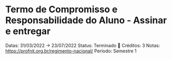 # Termo de Compromisso e Responsabilidade do Aluno - Assinar e entregar

Datas: 31/03/2022 → 23/07/2022
Status: Terminado 🙌
Créditos: 3
Notas: https://profnit.org.br/regimento-nacional/
Período: Semestre 1